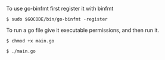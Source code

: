 To use go-binfmt first register it with binfmt

	$ sudo $GOCODE/bin/go-binfmt -register

To run a go file give it executable permissions, and then run it.

	$ chmod +x main.go

	$ ./main.go
